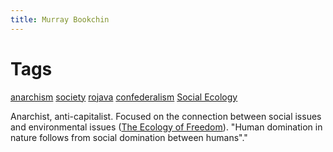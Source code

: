 ```yaml
---
title: Murray Bookchin
---
```


# Tags
[anarchism](20201025010444-anarchism.md) [society](20201025010623-society.md) [rojava](20201025010706-rojava.md) [confederalism](20201025011339-confederalism.md) [Social Ecology](20201025011459-social_ecology.md)

Anarchist, anti-capitalist. Focused on the connection between social issues and environmental issues ([The Ecology of Freedom](20201025010827-the_ecology_of_freedom.md)).
"Human domination in nature follows from social domination between humans"."
